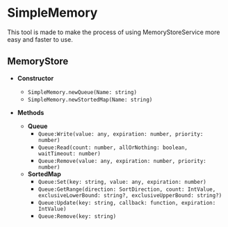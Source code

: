 # SimpleMemory

This tool is made to make the process of using MemoryStoreService more easy and faster to use.

## MemoryStore

- <b>Constructor</b><br />
    - `SimpleMemory.newQueue(Name: string) ` <br />
    - `SimpleMemory.newStortedMap(Name: string) ` <br />

- <b>Methods</b><br />
    - <b>Queue</b>
        - `Queue:Write(value: any, expiration: number, priority: number)`
        - `Queue:Read(count: number, allOrNothing: boolean, waitTimeout: number)`
        - `Queue:Remove(value: any, expiration: number, priority: number)`
    - <b>SortedMap</b>
        - `Queue:Set(key: string, value: any, expiration: number)`
        - `Queue:GetRange(direction: SortDirection, count: IntValue, exclusiveLowerBound: string?, exclusiveUpperBound: string?)`
        - `Queue:Update(key: string, callback: function, expiration: IntValue)`
        - `Queue:Remove(key: string)`
